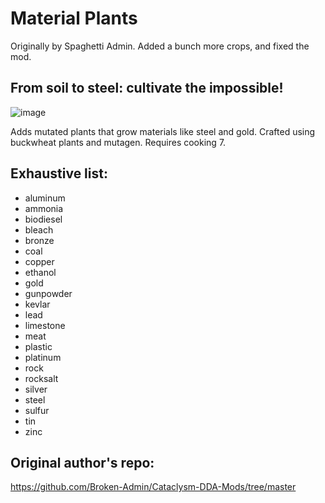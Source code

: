 # Material Plants
Originally by Spaghetti Admin. Added a bunch more crops, and fixed the mod.

## From soil to steel: cultivate the impossible!
![image](https://github.com/user-attachments/assets/4aa0766d-3a25-4b78-85e0-7803f0d71fd5)

Adds mutated plants that grow materials like steel and gold. Crafted using buckwheat plants and mutagen. Requires cooking 7.


## Exhaustive list:
- aluminum
- ammonia
- biodiesel
- bleach
- bronze
- coal
- copper
- ethanol
- gold
- gunpowder
- kevlar
- lead
- limestone
- meat
- plastic
- platinum
- rock
- rocksalt
- silver
- steel
- sulfur
- tin
- zinc

## Original author's repo:
https://github.com/Broken-Admin/Cataclysm-DDA-Mods/tree/master
